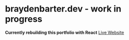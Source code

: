 # braydenbarter.dev - work in progress

<b>Currently rebuilding this portfolio with React</b>
<a href="https://premiare.github.io/braydenbarter.dev/" target="_blank">Live Website</a>
